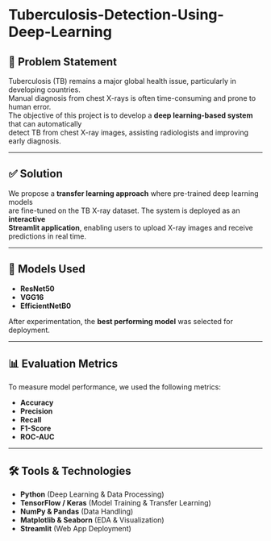 # Tuberculosis-Detection-Using-Deep-Learning

## 📌 Problem Statement  
Tuberculosis (TB) remains a major global health issue, particularly in developing countries.  
Manual diagnosis from chest X-rays is often time-consuming and prone to human error.  
The objective of this project is to develop a **deep learning-based system** that can automatically  
detect TB from chest X-ray images, assisting radiologists and improving early diagnosis.

---

## ✅ Solution  
We propose a **transfer learning approach** where pre-trained deep learning models  
are fine-tuned on the TB X-ray dataset. The system is deployed as an **interactive  
Streamlit application**, enabling users to upload X-ray images and receive predictions in real time.  

---

## 🧠 Models Used  
- **ResNet50**  
- **VGG16**  
- **EfficientNetB0**  

After experimentation, the **best performing model** was selected for deployment.

---

## 📊 Evaluation Metrics  
To measure model performance, we used the following metrics:  
- **Accuracy**  
- **Precision**  
- **Recall**  
- **F1-Score**  
- **ROC-AUC**  

---

## 🛠️ Tools & Technologies  
- **Python** (Deep Learning & Data Processing)  
- **TensorFlow / Keras** (Model Training & Transfer Learning)  
- **NumPy & Pandas** (Data Handling)  
- **Matplotlib & Seaborn** (EDA & Visualization)  
- **Streamlit** (Web App Deployment)  

